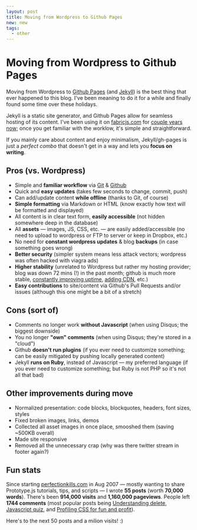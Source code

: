 ```yaml
---
layout: post
title: Moving from Wordpress to Github Pages
new: new
tags:
  - other
---
```


# Moving from Wordpress to Github Pages

Moving from Wordpress to [Github Pages](http://pages.github.com) (and [Jekyll](http://jekyllrb.com/)) is the best thing that ever happened to this blog. I've been meaning to do it for a while and finally found some time over these holidays.

Jekyll is a static site generator, and Github Pages allow for seamless hosting of its content. I've been using it on [fabricjs.com](http://fabricjs.com) for [couple years now](https://github.com/kangax/fabricjs.com); once you get familiar with the worklow, it's simple and straightforward.

If you mainly care about content and enjoy minimalism, Jekyll/gh-pages is just a *perfect combo* that doesn't get in a way and lets you **focus on writing**.

## Pros (vs. Wordpress)

- Simple and **familiar workflow** via [Git](http://git-scm.com/) & [Github](http://github.com)
- Quick and **easy updates** (takes few seconds to change, commit, push)
- Can add/update content **while offline** (thanks to Git, of course)
- **Simple formatting** via Markdown or HTML (know exactly how text will be formatted and displayed)
- All content is in clear text form, **easily accessible** (not hidden somewhere deep in the database)
- All **assets** — images, JS, CSS, etc. — are easily added/accessible (no need to upload to wordpress or FTP to server or keep in Dropbox, etc.)
- No need for **constant wordpress updates** & blog **backups** (in case something goes wrong)
- **Better security** (simpler system means less attack vectors; wordpress was often hacked with viagra ads)
- **Higher stability** (unrelated to Wordpress but rather my hosting provider; blog was down 72 mins (!) in the past month; github is much more stable, [constantly improving uptime](https://status.github.com/), [adding CDN](https://github.com/blog/1715-faster-more-awesome-github-pages), etc.)
- **Easy contributions** to site/content via Github's Pull Requests and/or issues (although this one might be a bit of a stretch)

## Cons (sort of)

- Comments no longer work **without Javascript** (when using Disqus; the biggest downside)
- You no longer **"own" comments** (when using Disqus; they're stored in a "cloud")
- Github **doesn't run plugins** (if you ever need to customize something; can be easily mitigated by pushing locally generated content)
- Jekyll **runs on Ruby**, instead of Javascript — my preferred language (if you ever need to customize something; but Ruby is not PHP so it's not all that bad)

## Other improvements during move

- Normalized presentation: code blocks, blockquotes, headers, font sizes, styles
- Fixed broken images, links, demos
- Collected all asset images in once place, smooshed them (saving ~500KB overall)
- Made site responsive
- Removed all the unnecessary crap (why was there twitter stream in footer again?)

## Fun stats

Since starting [perfectionkills.com](http://perfectionkills.com) in Aug 2007 — mostly wanting to share Prototype.js tutorials, tips, and scripts — I wrote **55 posts** (worth **70,000 words**). There's been **914,000 visits** and **1,160,000 pageviews**. People left **1744 comments** (most popular posts being [Understanding delete](http://perfectionkills.com/understanding-delete), [Javascript quiz](http://perfectionkills.com/javascript-quiz), and [Profiling CSS for fun and profit](http://perfectionkills.com/profiling-css-for-fun-and-profit-optimization-notes)).

Here's to the next 50 posts and a milion visits! :)
